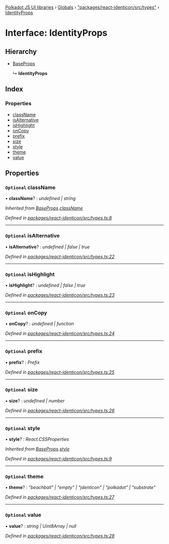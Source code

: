 [Polkadot JS UI libraries](../README.md) › [Globals](../globals.md) › ["packages/react-identicon/src/types"](../modules/_packages_react_identicon_src_types_.md) › [IdentityProps](_packages_react_identicon_src_types_.identityprops.md)

# Interface: IdentityProps

## Hierarchy

* [BaseProps](_packages_react_identicon_src_types_.baseprops.md)

  ↳ **IdentityProps**

## Index

### Properties

* [className](_packages_react_identicon_src_types_.identityprops.md#optional-classname)
* [isAlternative](_packages_react_identicon_src_types_.identityprops.md#optional-isalternative)
* [isHighlight](_packages_react_identicon_src_types_.identityprops.md#optional-ishighlight)
* [onCopy](_packages_react_identicon_src_types_.identityprops.md#optional-oncopy)
* [prefix](_packages_react_identicon_src_types_.identityprops.md#optional-prefix)
* [size](_packages_react_identicon_src_types_.identityprops.md#optional-size)
* [style](_packages_react_identicon_src_types_.identityprops.md#optional-style)
* [theme](_packages_react_identicon_src_types_.identityprops.md#optional-theme)
* [value](_packages_react_identicon_src_types_.identityprops.md#optional-value)

## Properties

### `Optional` className

• **className**? : *undefined | string*

*Inherited from [BaseProps](_packages_react_identicon_src_types_.baseprops.md).[className](_packages_react_identicon_src_types_.baseprops.md#optional-classname)*

*Defined in [packages/react-identicon/src/types.ts:8](https://github.com/polkadot-js/ui/blob/262b8ad7/packages/react-identicon/src/types.ts#L8)*

___

### `Optional` isAlternative

• **isAlternative**? : *undefined | false | true*

*Defined in [packages/react-identicon/src/types.ts:22](https://github.com/polkadot-js/ui/blob/262b8ad7/packages/react-identicon/src/types.ts#L22)*

___

### `Optional` isHighlight

• **isHighlight**? : *undefined | false | true*

*Defined in [packages/react-identicon/src/types.ts:23](https://github.com/polkadot-js/ui/blob/262b8ad7/packages/react-identicon/src/types.ts#L23)*

___

### `Optional` onCopy

• **onCopy**? : *undefined | function*

*Defined in [packages/react-identicon/src/types.ts:24](https://github.com/polkadot-js/ui/blob/262b8ad7/packages/react-identicon/src/types.ts#L24)*

___

### `Optional` prefix

• **prefix**? : *Prefix*

*Defined in [packages/react-identicon/src/types.ts:25](https://github.com/polkadot-js/ui/blob/262b8ad7/packages/react-identicon/src/types.ts#L25)*

___

### `Optional` size

• **size**? : *undefined | number*

*Defined in [packages/react-identicon/src/types.ts:26](https://github.com/polkadot-js/ui/blob/262b8ad7/packages/react-identicon/src/types.ts#L26)*

___

### `Optional` style

• **style**? : *React.CSSProperties*

*Inherited from [BaseProps](_packages_react_identicon_src_types_.baseprops.md).[style](_packages_react_identicon_src_types_.baseprops.md#optional-style)*

*Defined in [packages/react-identicon/src/types.ts:9](https://github.com/polkadot-js/ui/blob/262b8ad7/packages/react-identicon/src/types.ts#L9)*

___

### `Optional` theme

• **theme**? : *"beachball" | "empty" | "jdenticon" | "polkadot" | "substrate"*

*Defined in [packages/react-identicon/src/types.ts:27](https://github.com/polkadot-js/ui/blob/262b8ad7/packages/react-identicon/src/types.ts#L27)*

___

### `Optional` value

• **value**? : *string | Uint8Array | null*

*Defined in [packages/react-identicon/src/types.ts:28](https://github.com/polkadot-js/ui/blob/262b8ad7/packages/react-identicon/src/types.ts#L28)*
